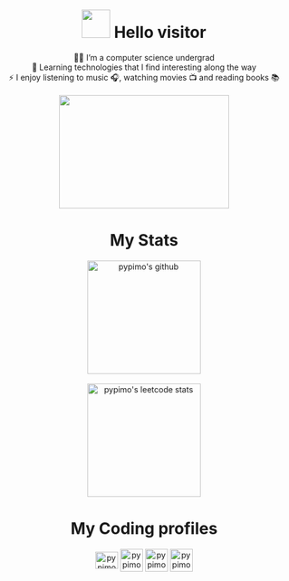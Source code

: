 <h1 align="center"> <img width="50" height="50" src="https://github.com/user-attachments/assets/cae300e5-f981-44b5-8fe1-28b5f741c50b">
  Hello visitor 
</h1> 

<p align='center'>
👩‍💻 I’m a computer science undergrad <br>
🌱 Learning technologies that I find interesting along the way <br>
⚡ I enjoy listening to music 🎧, watching movies 📺 and reading books 📚
  <br><br>
  <img align="center" width="300" height="200" src="https://github.com/pypimo/pypimo/assets/60395555/39069d52-45fe-4222-9a54-dacb5cb6c353">
</p>


<h1 align="center">My Stats</h1>
<div align="center">  
  <a href="https://github.com/pypimo/">
    <img align="center" src="https://github-readme-stats.vercel.app/api?username=pypimo&theme=nord&show_icons=true&hide_border=true&count_private=true" alt="pypimo's github" height="200" />
  </a>
  <br> <br>
  <a href="https://leetcode.com/u/pypimo/">
    <img align="center" src="https://leetcard.jacoblin.cool/pypimo?theme=catppuccinMocha" alt="pypimo's leetcode stats" height="200" />
  </a>
</div>

<!--
<h1 align="center"> Languages and Tools I'm familiar with</h1>
<table>
  <thead>
    <tr>
      <th align="left">Technology</th>
      <th align="left">Specialization</th>
      <th align="right">Technologies</th>
    </tr>
  </thead> 
  <tbody>
    <tr>
      <td rowspan="1">Core Programming</td>
      <td>The Basics</td>
      <td align="right">
        <img src="https://img.shields.io/badge/python-151b23?style=for-the-badge&logo=python" alt="Python">
        <img src="https://img.shields.io/badge/java-151b23.svg?style=for-the-badge&logo=openjdk&logoColor=%23ED8B00" alt="Java">
        <img src="https://img.shields.io/badge/c-151b23.svg?style=for-the-badge&logo=c" alt="C">
        <img src="https://img.shields.io/badge/c++-151b23.svg?style=for-the-badge&logo=c%2B%2B&logoColor=%2300599C" alt="C++">
        <img src="https://img.shields.io/badge/go-151b23?style=for-the-badge&logo=go" alt="Go">
      </td>
    </tr>
    <tr>
      <td rowspan="7">Web Technologies</td>
      <td>The Foundation</td>
      <td align="right">
        <img src="https://img.shields.io/badge/html5-0d1117.svg?style=for-the-badge&logo=html5" alt="HTML5">
        <img src="https://img.shields.io/badge/css3-0d1117.svg?style=for-the-badge&logo=css3&logoColor=%231572B6" alt="CSS3">
        <img src="https://img.shields.io/badge/javascript-0d1117.svg?style=for-the-badge&logo=javascript" alt="JavaScript">
        <img src="https://img.shields.io/badge/typescript-0d1117.svg?style=for-the-badge&logo=typescript" alt="TypeScript">
      </td>
    </tr>
    <tr>
      <td>Frameworks & Libraries</td>
      <td align="right">
        <img src="https://img.shields.io/badge/Next-151b23?style=for-the-badge&logo=next.js" alt="Next.js">
        <img src="https://img.shields.io/badge/react-151b23.svg?style=for-the-badge&logo=react" alt="React">
        <img src="https://img.shields.io/badge/React_Router-151b23?style=for-the-badge&logo=react-router" alt="React Router">
        <img src="https://img.shields.io/badge/React%20Hook%20Form-151b23.svg?style=for-the-badge&logo=reacthookform" alt="React Hook Form">
        <img src="https://img.shields.io/badge/Zod-151b23?style=for-the-badge&logo=zod&logoColor=3068B7" alt="Zod">
        <img src="https://img.shields.io/badge/redux-151b23.svg?style=for-the-badge&logo=redux&logoColor=%23593D88" alt="Redux">
        <img src="https://img.shields.io/badge/Context--Api-151b23?style=for-the-badge&logo=react" alt="Context API">
      </td>
    </tr>
    <tr>
      <td>Backend & Auth</td>
      <td align="right">
        <img src="https://img.shields.io/badge/express.js-0d1117.svg?style=for-the-badge&logo=express" alt="Express.js">
        <img src="https://img.shields.io/badge/node.js-0d1117?style=for-the-badge&logo=node.js" alt="Node.js">
        <img src="https://img.shields.io/badge/JWT-0d1117?style=for-the-badge&logo=JSON%20web%20tokens" alt="JWT">
        <img src="https://img.shields.io/badge/Clerk-0d1117?logo=clerk&style=for-the-badge&logoColor=%23654bf6" alt="Clerk">
      </td>
    </tr>
    <tr>
      <td>UI & Styling</td>
      <td align="right">
        <img src="https://img.shields.io/badge/MUI-151b23.svg?style=for-the-badge&logo=mui" alt="MUI">
        <img src="https://img.shields.io/badge/chakra-151b23.svg?style=for-the-badge&logo=chakraui" alt="Chakra UI">
        <img src="https://img.shields.io/badge/SASS-151b23.svg?style=for-the-badge&logo=SASS" alt="SASS">
        <img src="https://img.shields.io/badge/tailwindcss-151b23.svg?style=for-the-badge&logo=tailwind-css" alt="Tailwind CSS">
        <img src="https://img.shields.io/badge/bootstrap-151b23.svg?style=for-the-badge&logo=bootstrap" alt="Bootstrap">
        <img src="https://img.shields.io/badge/chart.js-151b23.svg?style=for-the-badge&logo=chart.js" alt="Chart.js">
      </td>
    </tr>
    <tr>
      <td>Animation</td>
      <td align="right">
        <img src="https://img.shields.io/badge/green%20sock-0d1117?style=for-the-badge&logo=greensock" alt="GreenSock">
        <img src="https://img.shields.io/badge/Framer-0d1117?style=for-the-badge&logo=framer&logoColor=blue" alt="Framer">
      </td>
    </tr>
    <tr>
      <td>Data Management</td>
      <td align="right">
        <img src="https://img.shields.io/badge/MongoDB-151b23.svg?style=for-the-badge&logo=mongodb" alt="MongoDB">
        <img src="https://img.shields.io/badge/PostgreSQL-151b23?style=for-the-badge&logo=postgresql" alt="PostgreSQL">
        <img src="https://img.shields.io/badge/mysql-151b23.svg?style=for-the-badge&logo=mysql" alt="MySQL">
        <img src="https://img.shields.io/badge/sqlite-151b23.svg?style=for-the-badge&logo=sqlite" alt="SQLite">
      </td>
    </tr>
    <tr>
      <td>BaaS/SaaS</td>
      <td align="right">
        <img src="https://img.shields.io/badge/Supabase-0d1117?logo=supabase&style=for-the-badge" alt="Supabase">
        <img src="https://img.shields.io/badge/firebase-0d1117.svg?style=for-the-badge&logo=firebase&logoColor=%23ffca28" alt="Firebase">
        <img src="https://img.shields.io/badge/Cloudinary-0d1117?style=for-the-badge&logo=Cloudinary&logoColor=%233448C5" alt="Cloudinary">
      </td>
    </tr>
    <tr>
      <td>Data Science</td>
      <td>Analysis Libraries</td>
      <td align="right">
        <img src="https://img.shields.io/badge/numpy-151b23.svg?style=for-the-badge&logo=numpy&logoColor=%23777BB4" alt="NumPy">
        <img src="https://img.shields.io/badge/pandas-151b23.svg?style=for-the-badge&logo=pandas&logoColor=%232C2D72" alt="Pandas">
        <img src="https://img.shields.io/badge/scikit--learn-151b23.svg?style=for-the-badge&logo=scikit-learn" alt="scikit-learn">
      </td>
    </tr>
    <tr>
      <td rowspan="3">Development & DevOps</td>
      <td>Tools & Platforms</td>
      <td align="right">
        <img src="https://img.shields.io/badge/Postman-0d1117?style=for-the-badge&logo=postman" alt="Postman">
        <img src="https://img.shields.io/badge/figma-%230d1117.svg?style=for-the-badge&logo=figma" alt="Figma">
        <img src="https://img.shields.io/badge/jupyter-%230d1117.svg?style=for-the-badge&logo=jupyter" alt="Jupyter">
        <img src="https://img.shields.io/badge/Swagger-0d1117?style=for-the-badge&logo=Swagger" alt="Swagger">
        <img src="https://img.shields.io/badge/tmux-%230d1117.svg?style=for-the-badge&logo=tmux" alt="Tmux">
      </td>
    </tr>
    <tr>
      <td>Hosting</td>
      <td align="right">
        <img src="https://img.shields.io/badge/docker-%23151b23.svg?style=for-the-badge&logo=docker" alt="Docker">
        <img src="https://img.shields.io/badge/vercel-%23151b23.svg?style=for-the-badge&logo=vercel" alt="Vercel">
        <img src="https://img.shields.io/badge/AWS%20Lightsail-%23151b23.svg?style=for-the-badge&logo=aws" alt="AWS Lightsail">
      </td>
    </tr>
    <tr>
      <td>Productivity</td>
      <td align="right">
        <img src="https://img.shields.io/badge/Notion-0d1117?style=for-the-badge&logo=notion" alt="Notion">
        <img src="https://img.shields.io/badge/WakaTime-0d1117?style=for-the-badge&logo=WakaTime" alt="Wakatime">
      </td>
    </tr>
  </tbody>
</table>
-->

<!-- <p align="center">
  <a href="https://www.cprogramming.com/" target="_blank"> <img align="center"src="https://raw.githubusercontent.com/devicons/devicon/master/icons/c/c-original.svg" alt="c" width="40" height="40"/></a>
  <a href="https://www.w3schools.com/cpp/" target="_blank" > <img align="center"src="https://raw.githubusercontent.com/devicons/devicon/master/icons/cplusplus/cplusplus-original.svg" alt="cplusplus" width="40" height="40"/></a> 
  <a href="https://www.w3schools.com/css/" target="_blank"> <img align="center"src="https://raw.githubusercontent.com/devicons/devicon/master/icons/css3/css3-original.svg" alt="css3" width="40" height="40"/></a> 
  <a href="https://developer.mozilla.org/en-US/docs/Web/HTML" target="_blank"> <img align="center"src="https://upload.wikimedia.org/wikipedia/commons/3/38/HTML5_Badge.svg" alt="html" width="40" height="40"/></a> 
  <a href="https://developer.mozilla.org/en-US/docs/Web/JavaScript" target="_blank"> <img align="center"src="https://raw.githubusercontent.com/devicons/devicon/master/icons/javascript/javascript-original.svg" alt="javascript" width="40" height="40"/></a> 
  <a href="https://www.python.org/" target="_blank"> <img align="center"src="https://raw.githubusercontent.com/devicons/devicon/master/icons/python/python-original.svg" alt="python" width="40" height="40"/></a>
  <a href="https://pandas.pydata.org/docs/" target="_blank"> <img align="center"src="https://raw.githubusercontent.com/devicons/devicon/master/icons/pandas/pandas-original.svg" alt="pandas" width="40" height="40"/></a>
  <a href="https://numpy.org/doc/" target="_blank"> <img align="center"src="https://raw.githubusercontent.com/devicons/devicon/master/icons/numpy/numpy-original.svg" alt="numpy" width="40" height="40"/></a>
  <a href="https://www.matplotlib.com/" target="_blank"> <img align="center"src="https://upload.wikimedia.org/wikipedia/commons/8/84/Matplotlib_icon.svg" alt="matplotlib" width="40" height="40"/></a>
  <a href="https://scikit-learn.org/stable/" target="blank"> <img align="center"src="https://upload.wikimedia.org/wikipedia/commons/0/05/Scikit_learn_logo_small.svg"  alt="scikit-learn" width="40" height="40"/></a>
  <a href="https://www.kaggle.com/" target="blank"><img align="center"src="https://raw.githubusercontent.com/devicons/devicon/master/icons/kaggle/kaggle-original.svg" alt="kaggle" width="40" height="40"/></a>  
  <a href="https://git-scm.com/doc" target="blank"><img align="center" src="https://raw.githubusercontent.com/devicons/devicon/master/icons/git/git-original.svg" alt="git" width="40" height="40"/></a>
  <a href="https://help.figma.com/hc/en-us" target="blank"><img align="center" src="https://raw.githubusercontent.com/devicons/devicon/master/icons/figma/figma-original.svg" alt="figma" width="40" height="40"/></a>
</p>
 -->
<h1 align="center"> My Coding profiles </h1>
<p align="center">
  <a href="https://www.leetcode.com/pypimo" target="blank"><img align="center" src="https://raw.githubusercontent.com/rahuldkjain/github-profile-readme-generator/master/src/images/icons/Social/leet-code.svg" alt="pypimo" height="30" width="40" /></a>
  <a href="https://www.codechef.com/users/pypimo" target="blank"><img align="center" alt="pypimo" height="40" width="40" src="https://user-images.githubusercontent.com/112865144/208242156-4db8653b-0464-43ce-a54e-08f701b64b73.png" /></a>
  <a href="https://codeforces.com/profile/pypimo" target="blank"><img align="center"  height="40" width="40"  src="https://raw.githubusercontent.com/rahuldkjain/github-profile-readme-generator/master/src/images/icons/Social/codeforces.svg" alt="pypimo" height="40" width="40" /></a>
 <a href="https://www.hackerrank.com/pypimo" target="blank"><img align="center" src="https://cdn4.iconfinder.com/data/icons/logos-and-brands/512/160_Hackerrank_logo_logos-512.png" alt="pypimo" height="40" width="40" /></a>
</p>
